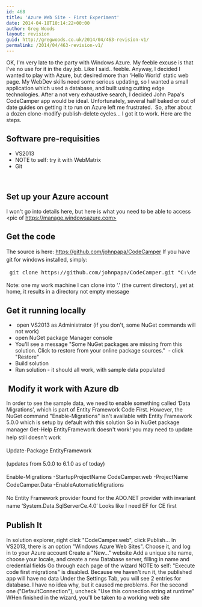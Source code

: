 ```yaml
---
id: 468
title: 'Azure Web Site - First Experiment'
date: 2014-04-18T10:14:22+00:00
author: Greg Woods
layout: revision
guid: http://gregwoods.co.uk/2014/04/463-revision-v1/
permalink: /2014/04/463-revision-v1/
---
```

OK, I'm very late to the party with Windows Azure. My feeble excuse is that I've no use for it in the day job. Like I said.. feeble. Anyway, I decided I wanted to play with Azure, but desired more than &#8216;Hello World' static web page. My WebDev skills need some serious updating, so I wanted a small application which used a database, and built using cutting edge technologies. After a not very exhaustive search, I decided John Papa's CodeCamper app would be ideal. Unfortunately, several half baked or out of date guides on getting it to run on Azure left me frustrated.  So, after about a dozen clone-modify-publish-delete cycles... I got it to work. Here are the steps.

## Software pre-requisities

  * VS2013
  * NOTE to self: try it with WebMatrix
  * Git

&nbsp;

## Set up your Azure account

I won't go into details here, but here is what you need to be able to access <pic of https://manage.windowsazure.com>

## Get the code

<span style="line-height: 1.5em;">The source is here: https://github.com/johnpapa/CodeCamper</span> <span style="line-height: 1.5em;">If you have git for windows installed, simply: </span>

<pre> <span style="line-height: 1.5em;">git clone </span><span style="line-height: 1.5em;">https://github.com/johnpapa/CodeCamper.git "C:\development\codecampergwtest"</span></pre>

Note: one my work machine I can clone into &#8216;.' (the current directory), yet at home, it results in a directory not empty message

## Get it running locally

  *  open VS2013 as Administrator (if you don't, some NuGet commands will not work)
  * open NuGet package Manager console
  * You'll see a message "Some NuGet packages are missing from this solution. Click to restore from your online package sources."  - click "Restore"
  * Build solution
  * Run solution - it should all work, with sample data populated

##  Modify it work with Azure db

In order to see the sample data, we need to enable something called &#8216;Data Migrations', which is part of Entity Framework Code First. However, the NuGet command "Enable-Migrations" isn't available with Entity Framework 5.0.0 which is setup by default with this solution So in NuGet package manager <span style="line-height: 1.5em;">Get-Help EntityFramework doesn't work! you may need to update help still doesn't work </span>

<span style="line-height: 1.5em;">Update-Package EntityFramework</span>

<span style="line-height: 1.5em;">(updates from 5.0.0 to 6.1.0 as of today) </span>

<span style="line-height: 1.5em;">Enable-Migrations -StartupProjectName CodeCamper.web -ProjectName CodeCamper.Data -EnableAutomaticMigrations </span>

<span style="line-height: 1.5em;">No Entity Framework provider found for the ADO.NET provider with invariant name &#8216;System.Data.SqlServerCe.4.0&#8242; Looks like I need EF for CE first</span>

## Publish It

In solution explorer, right click "CodeCamper.web", click Publish... In VS2013, there is an option "Windows Azure Web Sites". Choose it, and log in to your Azure account Create a "New..." website Add a unique site name, choose your locale, and create a new Database server, filling in name and credential fields Go through each page of the wizard NOTE to self: "Execute code first migrations" is disabled. Because we haven't run it, the published app will have no data Under the Settings Tab, you will see 2 entries for database. I have no idea why, but it caused me problems. For the second one ("DefaultConnection"), uncheck "Use this connection string at runtime" WHen finished in the wizard, you'll be taken to a working web site